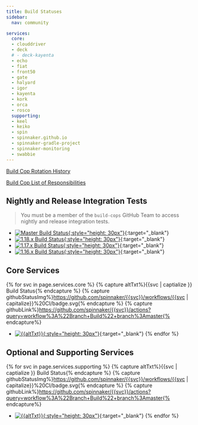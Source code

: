```yaml
---
title: Build Statuses
sidebar:
  nav: community

services:
  core:
  - clouddriver
  - deck
  # - deck-kayenta
  - echo
  - fiat
  - front50
  - gate
  - halyard
  - igor
  - kayenta
  - kork
  - orca
  - rosco
  supporting:
  - keel
  - keiko
  - spin
  - spinnaker.github.io
  - spinnaker-gradle-project
  - spinnaker-monitoring
  - swabbie
---
```


[Build Cop Rotation History](https://github.com/spinnaker/spinnaker/issues?utf8=%E2%9C%93&q=is%3Aissue+label%3Abuild-cop-rotation)

[Build Cop List of Responsibilities](https://www.spinnaker.io/community/contributing/nightly-builds/#build-cop)

## Nightly and Release Integration Tests

> You must be a member of the `build-cops` GitHub Team to access nightly and release integration tests.

* [![Master Build Status](https://builds.spinnaker.io/buildStatus/icon?job=Flow_BuildAndValidate&subject=All%20at%20HEAD){:style="height: 30px"}](https://builds.spinnaker.io/job/Flow_BuildAndValidate/){:target="\_blank"}
* [![1.18.x Build Status](https://builds.spinnaker.io/buildStatus/icon?job=Flow_BuildAndValidate_1_18_x&subject=Release%201.18.x){:style="height: 30px"}](https://builds.spinnaker.io/job/Flow_BuildAndValidate_1_18_x/){:target="\_blank"}
* [![1.17.x Build Status](https://builds.spinnaker.io/buildStatus/icon?job=Flow_BuildAndValidate_1.17.x&subject=Release%201.17.x){:style="height: 30px"}](https://builds.spinnaker.io/job/Flow_BuildAndValidate_1.17.x/){:target="\_blank"}
* [![1.16.x Build Status](https://builds.spinnaker.io/buildStatus/icon?job=Flow_BuildAndValidate_1.16.x&subject=Release%201.16.x){:style="height: 30px"}](https://builds.spinnaker.io/job/Flow_BuildAndValidate_1.16.x/){:target="\_blank"}

## Core Services

{% for svc in page.services.core %}
  {% capture altTxt%}{{svc | captialize }} Build Status{% endcapture %}
  {% capture githubStatusImg%}https://github.com/spinnaker/{{svc}}/workflows/{{svc | capitalize}}%20CI/badge.svg{% endcapture %}
  {% capture githubLink%}https://github.com/spinnaker/{{svc}}/actions?query=workflow%3A%22Branch+Build%22+branch%3Amaster{% endcapture%}

  * [![{{altTxt}}]({{githubStatusImg}}){:style="height: 30px"}]({{githubLink}}){:target="\_blank"}
{% endfor %}


## Optional and Supporting Services

{% for svc in page.services.supporting %}
  {% capture altTxt%}{{svc | captialize }} Build Status{% endcapture %}
  {% capture githubStatusImg%}https://github.com/spinnaker/{{svc}}/workflows/{{svc | capitalize}}%20CI/badge.svg{% endcapture %}
  {% capture githubLink%}https://github.com/spinnaker/{{svc}}/actions?query=workflow%3A%22Branch+Build%22+branch%3Amaster{% endcapture%}

  * [![{{altTxt}}]({{githubStatusImg}}){:style="height: 30px"}]({{githubLink}}){:target="\_blank"}
{% endfor %}
